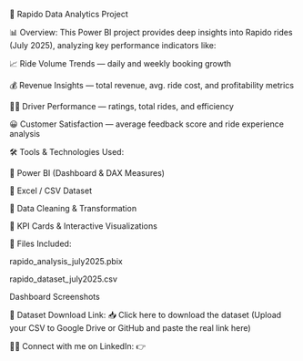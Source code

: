 
🚖 Rapido Data Analytics Project

📊 Overview:
This Power BI project provides deep insights into Rapido rides (July 2025), analyzing key performance indicators like:

📈 Ride Volume Trends — daily and weekly booking growth

💰 Revenue Insights — total revenue, avg. ride cost, and profitability metrics

👨‍✈️ Driver Performance — ratings, total rides, and efficiency

😀 Customer Satisfaction — average feedback score and ride experience analysis


🛠️ Tools & Technologies Used:

🔹 Power BI (Dashboard & DAX Measures)

🔹 Excel / CSV Dataset

🔹 Data Cleaning & Transformation

🔹 KPI Cards & Interactive Visualizations


📁 Files Included:

rapido_analysis_july2025.pbix

rapido_dataset_july2025.csv

Dashboard Screenshots


🔗 Dataset Download Link:
📥 Click here to download the dataset (Upload your CSV to Google Drive or GitHub and paste the real link here)

👨‍💼 Connect with me on LinkedIn:
👉 
